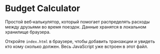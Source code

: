 # Budget Calculator

Простой веб‑калькулятор, который помогает распределять расходы между друзьями во время поездок. Данные хранятся в локальном хранилище браузера.

Откройте `index.html` в браузере, чтобы добавить транзакции и увидеть кто кому сколько должен. Весь JavaScript уже встроен в этот файл.
